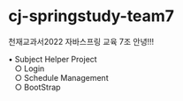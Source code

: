 # cj-springstudy-team7
천재교과서2022 자바스프링 교육 7조
안녕!!!

• Subject Helper Project<br />
&nbsp;&nbsp;&nbsp;○ Login<br />
&nbsp;&nbsp;&nbsp;○ Schedule Management<br />
&nbsp;&nbsp;&nbsp;○ BootStrap<br />